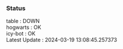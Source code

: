 ### Status


table : DOWN  
hogwarts : OK  
icy-bot : OK  
Latest Update : 2024-03-19 13:08:45.257373
